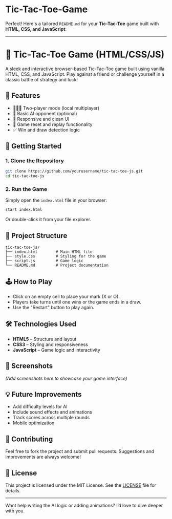 ﻿# Tic-Tac-Toe-Game

Perfect! Here's a tailored `README.md` for your **Tic-Tac-Toe** game built with **HTML, CSS, and JavaScript**:

---

# 🎯 Tic-Tac-Toe Game (HTML/CSS/JS)

A sleek and interactive browser-based Tic-Tac-Toe game built using vanilla HTML, CSS, and JavaScript. Play against a friend or challenge yourself in a classic battle of strategy and luck!

## 🌟 Features

- 🧑‍🤝‍🧑 Two-player mode (local multiplayer)
- 🧠 Basic AI opponent (optional)
- 🎨 Responsive and clean UI
- 🔁 Game reset and replay functionality
- ✅ Win and draw detection logic

## 🚀 Getting Started

### 1. Clone the Repository

```bash
git clone https://github.com/yourusername/tic-tac-toe-js.git
cd tic-tac-toe-js
```

### 2. Run the Game

Simply open the `index.html` file in your browser:

```bash
start index.html
```

Or double-click it from your file explorer.

## 📁 Project Structure

```plaintext
tic-tac-toe-js/
├── index.html        # Main HTML file
├── style.css         # Styling for the game
├── script.js         # Game logic
└── README.md         # Project documentation
```

## 🕹️ How to Play

- Click on an empty cell to place your mark (X or O).
- Players take turns until one wins or the game ends in a draw.
- Use the "Restart" button to play again.

## 🛠️ Technologies Used

- **HTML5** – Structure and layout
- **CSS3** – Styling and responsiveness
- **JavaScript** – Game logic and interactivity

## 📸 Screenshots

*(Add screenshots here to showcase your game interface)*

## 💡 Future Improvements

- Add difficulty levels for AI
- Include sound effects and animations
- Track scores across multiple rounds
- Mobile optimization

## 🙌 Contributing

Feel free to fork the project and submit pull requests. Suggestions and improvements are always welcome!

## 📄 License

This project is licensed under the MIT License. See the [LICENSE](LICENSE) file for details.

---

Want help writing the AI logic or adding animations? I’d love to dive deeper with you.
